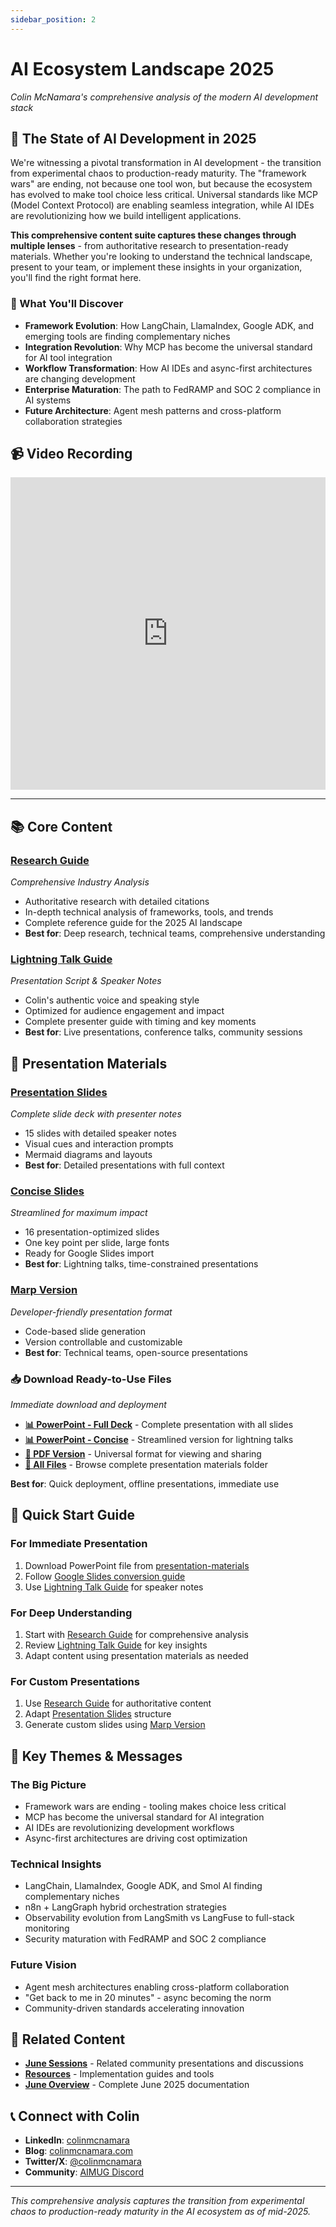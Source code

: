 ```yaml
---
sidebar_position: 2
---
```


# AI Ecosystem Landscape 2025

*Colin McNamara's comprehensive analysis of the modern AI development stack*

## 🌟 **The State of AI Development in 2025**

We're witnessing a pivotal transformation in AI development - the transition from experimental chaos to production-ready maturity. The "framework wars" are ending, not because one tool won, but because the ecosystem has evolved to make tool choice less critical. Universal standards like MCP (Model Context Protocol) are enabling seamless integration, while AI IDEs are revolutionizing how we build intelligent applications.

**This comprehensive content suite captures these changes through multiple lenses** - from authoritative research to presentation-ready materials. Whether you're looking to understand the technical landscape, present to your team, or implement these insights in your organization, you'll find the right format here.

### **🎯 What You'll Discover**

- **Framework Evolution**: How LangChain, LlamaIndex, Google ADK, and emerging tools are finding complementary niches
- **Integration Revolution**: Why MCP has become the universal standard for AI tool integration
- **Workflow Transformation**: How AI IDEs and async-first architectures are changing development
- **Enterprise Maturation**: The path to FedRAMP and SOC 2 compliance in AI systems
- **Future Architecture**: Agent mesh patterns and cross-platform collaboration strategies

## 📹 **Video Recording**

<iframe width="100%" height="500" src="https://www.youtube.com/embed/Owvcy7GIvEY?start=2969" title="June 2025 AIMUG - AI Ecosystem Landscape 2025" frameborder="0" allow="accelerometer; autoplay; clipboard-write; encrypted-media; gyroscope; picture-in-picture; web-share" allowfullscreen></iframe>

---

## 📚 **Core Content**

### **[Research Guide](./research-guide.md)** 
*Comprehensive Industry Analysis*
- Authoritative research with detailed citations
- In-depth technical analysis of frameworks, tools, and trends
- Complete reference guide for the 2025 AI landscape
- **Best for**: Deep research, technical teams, comprehensive understanding

### **[Lightning Talk Guide](./lightning-talk-guide.md)**
*Presentation Script & Speaker Notes*
- Colin's authentic voice and speaking style
- Optimized for audience engagement and impact
- Complete presenter guide with timing and key moments
- **Best for**: Live presentations, conference talks, community sessions

## 🎯 **Presentation Materials**

### **[Presentation Slides](./ai-ecosystem-presentation-slides.md)**
*Complete slide deck with presenter notes*
- 15 slides with detailed speaker notes
- Visual cues and interaction prompts
- Mermaid diagrams and layouts
- **Best for**: Detailed presentations with full context

### **[Concise Slides](./ai-ecosystem-slides-concise.md)**
*Streamlined for maximum impact*
- 16 presentation-optimized slides
- One key point per slide, large fonts
- Ready for Google Slides import
- **Best for**: Lightning talks, time-constrained presentations

### **[Marp Version](./ai-ecosystem-slides-marp.md)**
*Developer-friendly presentation format*
- Code-based slide generation
- Version controllable and customizable
- **Best for**: Technical teams, open-source presentations

### **📥 Download Ready-to-Use Files**
*Immediate download and deployment*

- **[📊 PowerPoint - Full Deck](./presentation-materials/ai-ecosystem-slides.pptx)** - Complete presentation with all slides
- **[📊 PowerPoint - Concise](./presentation-materials/ai-ecosystem-slides-concise.pptx)** - Streamlined version for lightning talks
- **[📄 PDF Version](./presentation-materials/ai-ecosystem-slides.pdf)** - Universal format for viewing and sharing
- **[📁 All Files](./presentation-materials/)** - Browse complete presentation materials folder

**Best for**: Quick deployment, offline presentations, immediate use

## 🚀 **Quick Start Guide**

### **For Immediate Presentation**
1. Download PowerPoint file from [presentation-materials](./presentation-materials/)
2. Follow [Google Slides conversion guide](../resources/google-slides-conversion-guide.md)
3. Use [Lightning Talk Guide](./lightning-talk-guide.md) for speaker notes

### **For Deep Understanding**
1. Start with [Research Guide](./research-guide.md) for comprehensive analysis
2. Review [Lightning Talk Guide](./lightning-talk-guide.md) for key insights
3. Adapt content using presentation materials as needed

### **For Custom Presentations**
1. Use [Research Guide](./research-guide.md) for authoritative content
2. Adapt [Presentation Slides](./ai-ecosystem-presentation-slides.md) structure
3. Generate custom slides using [Marp Version](./ai-ecosystem-slides-marp.md)

## 🎤 **Key Themes & Messages**

### **The Big Picture**
- Framework wars are ending - tooling makes choice less critical
- MCP has become the universal standard for AI integration
- AI IDEs are revolutionizing development workflows
- Async-first architectures are driving cost optimization

### **Technical Insights**
- LangChain, LlamaIndex, Google ADK, and Smol AI finding complementary niches
- n8n + LangGraph hybrid orchestration strategies
- Observability evolution from LangSmith vs LangFuse to full-stack monitoring
- Security maturation with FedRAMP and SOC 2 compliance

### **Future Vision**
- Agent mesh architectures enabling cross-platform collaboration
- "Get back to me in 20 minutes" - async becoming the norm
- Community-driven standards accelerating innovation

## 🔗 **Related Content**

- **[June Sessions](../sessions/)** - Related community presentations and discussions
- **[Resources](../resources/)** - Implementation guides and tools
- **[June Overview](../index.md)** - Complete June 2025 documentation

## 📞 **Connect with Colin**

- **LinkedIn**: [colinmcnamara](https://www.linkedin.com/in/colinmcnamara/)
- **Blog**: [colinmcnamara.com](https://colinmcnamara.com)
- **Twitter/X**: [@colinmcnamara](https://x.com/colinmcnamara)
- **Community**: [AIMUG Discord](https://discord.gg/JzWgadPFQd)

---

*This comprehensive analysis captures the transition from experimental chaos to production-ready maturity in the AI ecosystem as of mid-2025.*
